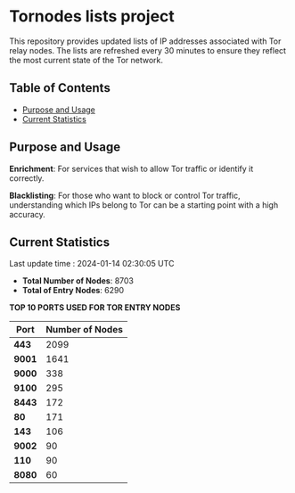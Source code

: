 # Tornodes lists project

This repository provides updated lists of IP addresses associated with Tor relay nodes. The lists are refreshed every 30 minutes to ensure they reflect the most current state of the Tor network.

## Table of Contents

- [Purpose and Usage](#purpose-and-usage)
- [Current Statistics](#current-statistics)


## Purpose and Usage

**Enrichment**: For services that wish to allow Tor traffic or identify it correctly.

**Blacklisting**: For those who want to block or control Tor traffic, understanding which IPs belong to Tor can be a starting point with a high accuracy.

## Current Statistics

Last update time : 2024-01-14 02:30:05 UTC

- **Total Number of Nodes**: 8703
- **Total of Entry Nodes**: 6290

**TOP 10 PORTS USED FOR TOR ENTRY NODES**

| **Port** | **Number of Nodes** |
|------|-----------------|
| **443**   | 2099  |
| **9001**   | 1641  |
| **9000**   | 338  |
| **9100**   | 295  |
| **8443**   | 172  |
| **80**   | 171  |
| **143**   | 106  |
| **9002**   | 90  |
| **110**   | 90  |
| **8080**   | 60  |

